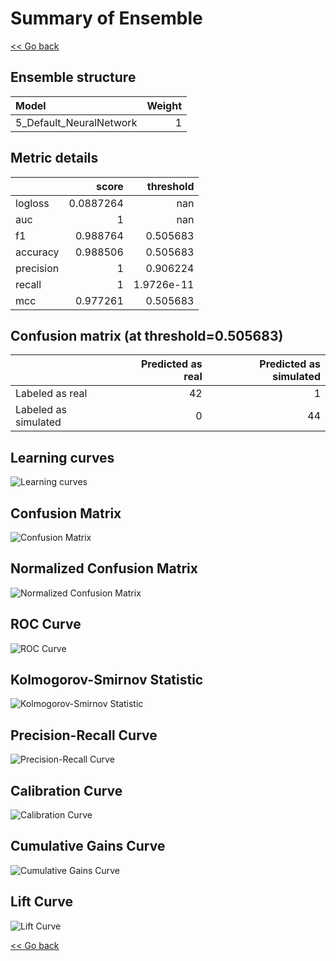 # Summary of Ensemble

[<< Go back](../README.md)


## Ensemble structure
| Model                   |   Weight |
|:------------------------|---------:|
| 5_Default_NeuralNetwork |        1 |

## Metric details
|           |     score |    threshold |
|:----------|----------:|-------------:|
| logloss   | 0.0887264 | nan          |
| auc       | 1         | nan          |
| f1        | 0.988764  |   0.505683   |
| accuracy  | 0.988506  |   0.505683   |
| precision | 1         |   0.906224   |
| recall    | 1         |   1.9726e-11 |
| mcc       | 0.977261  |   0.505683   |


## Confusion matrix (at threshold=0.505683)
|                      |   Predicted as real |   Predicted as simulated |
|:---------------------|--------------------:|-------------------------:|
| Labeled as real      |                  42 |                        1 |
| Labeled as simulated |                   0 |                       44 |

## Learning curves
![Learning curves](learning_curves.png)
## Confusion Matrix

![Confusion Matrix](confusion_matrix.png)


## Normalized Confusion Matrix

![Normalized Confusion Matrix](confusion_matrix_normalized.png)


## ROC Curve

![ROC Curve](roc_curve.png)


## Kolmogorov-Smirnov Statistic

![Kolmogorov-Smirnov Statistic](ks_statistic.png)


## Precision-Recall Curve

![Precision-Recall Curve](precision_recall_curve.png)


## Calibration Curve

![Calibration Curve](calibration_curve_curve.png)


## Cumulative Gains Curve

![Cumulative Gains Curve](cumulative_gains_curve.png)


## Lift Curve

![Lift Curve](lift_curve.png)



[<< Go back](../README.md)

